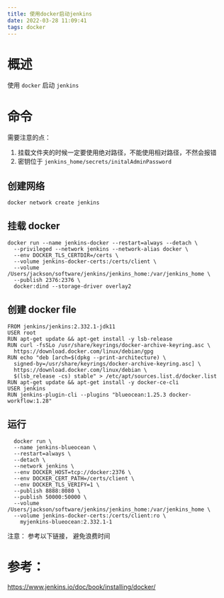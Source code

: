 ```yaml
---
title: 使用docker启动jenkins
date: 2022-03-28 11:09:41
tags: docker
---
```

# 概述
使用 `docker` 启动 `jenkins` 

# 命令

需要注意的点：
1. 挂载文件夹的时候一定要使用绝对路径，不能使用相对路径，不然会报错
2. 密钥位于 `jenkins_home/secrets/initalAdminPassword` 

## 创建网络
```shell
docker network create jenkins
```

## 挂载 docker
```shell
docker run --name jenkins-docker --restart=always --detach \
  --privileged --network jenkins --network-alias docker \
  --env DOCKER_TLS_CERTDIR=/certs \
  --volume jenkins-docker-certs:/certs/client \
  --volume /Users/jackson/software/jenkins/jenkins_home:/var/jenkins_home \
  --publish 2376:2376 \
  docker:dind --storage-driver overlay2
```
## 创建 docker file
```
FROM jenkins/jenkins:2.332.1-jdk11
USER root
RUN apt-get update && apt-get install -y lsb-release
RUN curl -fsSLo /usr/share/keyrings/docker-archive-keyring.asc \
  https://download.docker.com/linux/debian/gpg
RUN echo "deb [arch=$(dpkg --print-architecture) \
  signed-by=/usr/share/keyrings/docker-archive-keyring.asc] \
  https://download.docker.com/linux/debian \
  $(lsb_release -cs) stable" > /etc/apt/sources.list.d/docker.list
RUN apt-get update && apt-get install -y docker-ce-cli
USER jenkins
RUN jenkins-plugin-cli --plugins "blueocean:1.25.3 docker-workflow:1.28"
```
## 运行

```shell
  docker run \
  --name jenkins-blueocean \
  --restart=always \
  --detach \
  --network jenkins \
  --env DOCKER_HOST=tcp://docker:2376 \
  --env DOCKER_CERT_PATH=/certs/client \
  --env DOCKER_TLS_VERIFY=1 \
  --publish 8888:8080 \
  --publish 50000:50000 \
  --volume /Users/jackson/software/jenkins/jenkins_home:/var/jenkins_home \
  --volume jenkins-docker-certs:/certs/client:ro \
    myjenkins-blueocean:2.332.1-1 
```

注意： 参考以下链接， 避免浪费时间
# 参考：
https://www.jenkins.io/doc/book/installing/docker/
